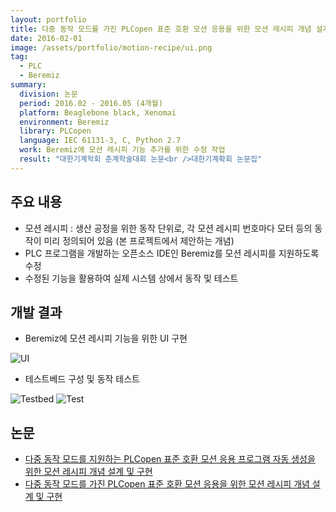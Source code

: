 ```yaml
---
layout: portfolio
title: 다중 동작 모드를 가진 PLCopen 표준 호환 모션 응용을 위한 모션 레시피 개념 설계 및 구현 외 1건
date: 2016-02-01
image: /assets/portfolio/motion-recipe/ui.png
tag:
  - PLC
  - Beremiz
summary:
  division: 논문
  period: 2016.02 - 2016.05 (4개월)
  platform: Beaglebone black, Xenomai
  environment: Beremiz
  library: PLCopen
  language: IEC 61131-3, C, Python 2.7
  work: Beremiz에 모션 레시피 기능 추가를 위한 수정 작업
  result: "대한기계학회 춘계학술대회 논문<br />대한기계확회 논문집"
---
```


## 주요 내용

* 모션 레시피 : 생산 공정을 위한 동작 단위로, 각 모션 레시피 번호마다 모터 등의 동작이 미리 정의되어 있음 (본 프로젝트에서 제안하는 개념)
* PLC 프로그램을 개발하는 오픈소스 IDE인 Beremiz를 모션 레시피를 지원하도록 수정
* 수정된 기능을 활용하여 실제 시스템 상에서 동작 및 테스트

## 개발 결과

* Beremiz에 모션 레시피 기능을 위한 UI 구현

![UI]({{site.baseurl}}/assets/portfolio/motion-recipe/ui.png)

* 테스트베드 구성 및 동작 테스트

![Testbed]({{site.baseurl}}/assets/portfolio/motion-recipe/testbed.png)
![Test]({{site.baseurl}}/assets/portfolio/motion-recipe/test.png)

## 논문

* [다중 동작 모드를 지원하는 PLCopen 표준 호환 모션 응용 프로그램 자동 생성을 위한 모션 레시피 개념 설계 및 구현](https://www.dbpia.co.kr/journal/articleDetail?nodeId=NODE06704609&language=ko_KR&hasTopBanner=true)
* [다중 동작 모드를 가진 PLCopen 표준 호환 모션 응용을 위한 모션 레시피 개념 설계 및 구현](https://www.dbpia.co.kr/journal/articleDetail?nodeId=NODE07040648&language=ko_KR&hasTopBanner=true)

